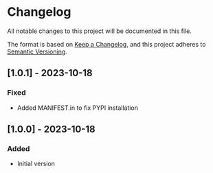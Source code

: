 # Changelog
All notable changes to this project will be documented in this file.

The format is based on [Keep a Changelog](https://keepachangelog.com/en/1.0.0/),
and this project adheres to [Semantic Versioning](https://semver.org/spec/v2.0.0.html).

## [1.0.1] - 2023-10-18
### Fixed
- Added MANIFEST.in to fix PYPI installation

## [1.0.0] - 2023-10-18
### Added
- Initial version
